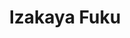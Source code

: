 ---
layout: place
title: "Izakaya Fuku"
permalink: /new-york/jackson-heights/izakaya-fuku.html
stateAbbr: NY
stateName: New York
cityName: Jackson Heights
seo:
  name: "Izakaya Fuku"
  type: Restaurant
  links: http://www.orderfukunyc.com/
description: "Vibrant, compact restaurant with classic Japanese deep-fried & grilled dishes, plus noodles & bento. Looking for sushi in Jackson Heights, New York? Check ou..."
place_id: ChIJP3cSeLRfwokRiQQ4MtBvdtA
photos:
  - name: >-
      places/ChIJP3cSeLRfwokRiQQ4MtBvdtA/photos/AeeoHcK2ZAIG7b0BmJ6HvZWz8bhKwL0wz_p55BN-zRSEKYW6FoiPxJGWX-5aMDHi0t6mmoEXG_UwLGw0rkZvt-10AARpFHZaHoSw6hsoj9b3c1o6eQHMoCGNKLtP9abIjLZ9O3UJCU0SwDiC2ICfmh3QG4oCR7u9aA4NDILYurKYsHeV0H0iC_a4lW7eCXP4mvHQihU_ApIZpmkMyF0bPGCL3mmbubzRjTCpKQipmhfMWRAEEFLBKVPBnAtQ_C60N3-ndeqnvdoh-lRhOPKVcQPuk5jwCmuqMvwavNfyI4Qcrj5Eirky_u4vlLD8oxoRCYG0gYC0RjSEysPqrXpQbWooqbIrd4oE_l_-lmqD3kpeiFNpRyDQLC8meJEgWORYBbFCmefQj7kExxNZ858OyoG1JMdcxsEcFb8gasqqbw
    widthPx: 4080
    heightPx: 3072
    authorAttributions:
      - displayName: Yat Sang Yan
        uri: https://maps.google.com/maps/contrib/115095695647677579516
        photoUri: >-
          https://lh3.googleusercontent.com/a-/ALV-UjUbG5F5SnMD2yUZEurQJv0hJsoZ99PfqtfnKpZ4Oc8gOhRopoF0BA=s100-p-k-no-mo
    flagContentUri: >-
      https://www.google.com/local/imagery/report/?cb_client=maps_api_places.places_api&image_key=!1e10!2sCIHM0ogKEICAgIDbrO667gE&hl=en-US
    googleMapsUri: >-
      https://www.google.com/maps/place//data=!3m4!1e2!3m2!1sCIHM0ogKEICAgIDbrO667gE!2e10!4m2!3m1!1s0x89c25fb47812773f:0xd0766fd032380489
  - name: >-
      places/ChIJP3cSeLRfwokRiQQ4MtBvdtA/photos/AeeoHcJBYMRjAYmLxws7w4U2ye_jkpersvVaDdsaKn6yNPu30U-VFcMgS5xl5R2hSMGKeeR7dYtlfg_j7vgfehYSH-99KnB3SqGt8PvmcQeWi56q2j5oXdEe51KOJd3l7bfxtjK92sBIDbYIPF2BD-I652wDJvbW15nsRgq2UXRNLuv28nruQwzwO6-0YC0i1HZjPiGp8wG77Pp-MvaT71N6tLxyytSpqlhurdxvWxLq6vZMA9CMM04O120q3h39qrxXUfXa8IWThghGlP5GfPNN4eEZHvwUO8CpKuXQMkQ4hCfs8A
    widthPx: 2733
    heightPx: 4096
    authorAttributions:
      - displayName: Izakaya Fuku
        uri: https://maps.google.com/maps/contrib/113414684438662997631
        photoUri: >-
          https://lh3.googleusercontent.com/a-/ALV-UjUlty1uI_DMPY-9mUIwjDlrsvf6c-g85Q0jue9QjXADH0WxTxc=s100-p-k-no-mo
    flagContentUri: >-
      https://www.google.com/local/imagery/report/?cb_client=maps_api_places.places_api&image_key=!1e10!2sAF1QipNoJjLnmy9cHrJF5Ujskd3XUL2r7kDS88mxha5v&hl=en-US
    googleMapsUri: >-
      https://www.google.com/maps/place//data=!3m4!1e2!3m2!1sAF1QipNoJjLnmy9cHrJF5Ujskd3XUL2r7kDS88mxha5v!2e10!4m2!3m1!1s0x89c25fb47812773f:0xd0766fd032380489
  - name: >-
      places/ChIJP3cSeLRfwokRiQQ4MtBvdtA/photos/AeeoHcJYSUFz7tgJ_nEWQLuhI11TbSXOEKRX4X7Bha9S80aaCxdK_XUcrnPPz5qY2d0MsuxSPyPvhvZsrz-es-mETW3yVfq_k07X1A2Xk2RCqZ9hEx15YDi8B9Pndl4rVTgWV2Ou7Z5h5WPOQgSVcw83Z9nQlLmsh6A6ibn95lZx7gQx8RE32sUsVC0bQVmx1FaqkUv0-uFqigy_s0z3nSjo2IVHq4gdbtlU3vIvr_hpaFvqynrlf2SgozkLVrinAuW5uw6_QVnpgNCabaa8mEGD28la3lcsEhhNLkOSjDNW8mo0pCW7FwbhQAc6ZNPXPJVkS6C9uzdBUGy553NR76nLNa60Xe8Icy3vx7sqn46rDYiLjqZ48oUZkFhoNreFd3AX2Kh_WK9TOuONFBJWzdV08R-Snji3COFvOCo48vTXypjw9fUu
    widthPx: 3024
    heightPx: 4032
    authorAttributions:
      - displayName: Monki Sants
        uri: https://maps.google.com/maps/contrib/117388426696867336738
        photoUri: >-
          https://lh3.googleusercontent.com/a-/ALV-UjV2Nj_KASCHMED9c8VD2R-iRSq93DK_-nKVyy1VmSIvHbaLba8=s100-p-k-no-mo
    flagContentUri: >-
      https://www.google.com/local/imagery/report/?cb_client=maps_api_places.places_api&image_key=!1e10!2sCIHM0ogKEICAgIDH__e-rwE&hl=en-US
    googleMapsUri: >-
      https://www.google.com/maps/place//data=!3m4!1e2!3m2!1sCIHM0ogKEICAgIDH__e-rwE!2e10!4m2!3m1!1s0x89c25fb47812773f:0xd0766fd032380489
  - name: >-
      places/ChIJP3cSeLRfwokRiQQ4MtBvdtA/photos/AeeoHcKAaeyCyYWIHD33DOzCdmkHbuOXIN5yMQM1y5x4Qils-jubU-_YMDaakiNvXOc-iAe5Pq2yt0S3J25Sk0lRt80Hz3i6oBh2iLyBRdyPqJjUp1hhtWe4oirEe8gwtoaLrwz1sMPY4blO8lmmhNJhb2gzFq1cUVBfEYPCTgjvZCQXlLSbibUncqfZNkOETc6xd0A3EJXAZoP_Uo8IrpcwgFils5eikw28Ra5hm-sffw7110qJbojilHiHZak5gysTeI2KNp39Z3NgsH23XwIRgF1ZzD1sekkzKaqmzrXnQ2XfVRansnAXMEg7Z4zaBPTIkQepdqyd4IFSMrqiSrvswO2jMQ-490Vy7UUeYiP8wOUuuGHWgyWWV5zj4H_E1gS0erk5i0YP8EXWgTYQ_g8PN_EY5jFXZySwEJlnPphDttJMYEk
    widthPx: 3600
    heightPx: 4800
    authorAttributions:
      - displayName: J. Gurung
        uri: https://maps.google.com/maps/contrib/102292918201211171219
        photoUri: >-
          https://lh3.googleusercontent.com/a-/ALV-UjXxCjOpWnlolhc6k2OCrjesLVGOXk1S_uBTida5pMWyEd6P6ov9=s100-p-k-no-mo
    flagContentUri: >-
      https://www.google.com/local/imagery/report/?cb_client=maps_api_places.places_api&image_key=!1e10!2sCIHM0ogKEICAgMDgi__wvwE&hl=en-US
    googleMapsUri: >-
      https://www.google.com/maps/place//data=!3m4!1e2!3m2!1sCIHM0ogKEICAgMDgi__wvwE!2e10!4m2!3m1!1s0x89c25fb47812773f:0xd0766fd032380489
  - name: >-
      places/ChIJP3cSeLRfwokRiQQ4MtBvdtA/photos/AeeoHcJwlReITNnVDs7W1oyGJy3z4DZ5cYW96b3L_X-OjR4n-5pKrYrkmHUy9zVzGdXnJ4mY6EE_afUJURJ1ktlMaK6k5LQtBg1Hp4o5ag9C9Lhia1tvdZjmAIC9Dh4IwBr0NHly8VZFRVG4TbtYgN4yldtS0FE_PthAeUPy1TVb2cWf-2VRuWdFE8vu6-hSndhtl8onJtxL5y2e8g1kb_Kzvkejv4Yf0md_U_ocUkFpV0YCteXBzNm9_R3a04n1u4UYd-M6OZdJnsJ98kkPQ8ujS3KGmapjtlcD-cu4u-n_R_-s283lQf0oC7Z7za2mQ5gGlrR3JfK9cmlV7IRZee-kvy0Gbjnlkm6CBZ84fAwUpcBbTbq6JTajARK8EXWj4YH-X-PY6lga36dz44tmGQNujMB0jYEHHgCPj9A_dMymc1w
    widthPx: 4080
    heightPx: 3072
    authorAttributions:
      - displayName: Yat Sang Yan
        uri: https://maps.google.com/maps/contrib/115095695647677579516
        photoUri: >-
          https://lh3.googleusercontent.com/a-/ALV-UjUbG5F5SnMD2yUZEurQJv0hJsoZ99PfqtfnKpZ4Oc8gOhRopoF0BA=s100-p-k-no-mo
    flagContentUri: >-
      https://www.google.com/local/imagery/report/?cb_client=maps_api_places.places_api&image_key=!1e10!2sCIHM0ogKEICAgIDbrO77Qg&hl=en-US
    googleMapsUri: >-
      https://www.google.com/maps/place//data=!3m4!1e2!3m2!1sCIHM0ogKEICAgIDbrO77Qg!2e10!4m2!3m1!1s0x89c25fb47812773f:0xd0766fd032380489
  - name: >-
      places/ChIJP3cSeLRfwokRiQQ4MtBvdtA/photos/AeeoHcIvK_QcIGOzgNs9IGAD_UhhNJomy1a_rMOtf2khwzk7feq_3Et0MDJDLtWJKFZYb7bGKbwFCC2LZsfmMbNyAeKChNaBD8KuHbvKelb8Vs4kVXZh-eGpFSFRCEyqlisdAkctH_8l2AH1XCyOdcZvaKtRDAnPA4HZmhwPQb-L5ElTRLrVdktC-KwmzTHUm0oP9Wm-vT97iFytGE2st0PDlvdUfww4QMkSpsbJvtpmleCsuHQ1EXNqd0d6a46QXcqNwcu0JY78KcJPTEpGltljh7wIzZhMHgFpL7KoKpWYNiU1eMMKqaqrEVAwT6_Ji_qv7iZQaGu-LqEdj6YmgfbpbUik5Ep76CottYq3LKiXM1CVMXfNLrHFYEpFkA6f8t7iIb4t-5HeoGXwB3l-QpDuuUh8I9NPhRD4vpXSUT8BR_E
    widthPx: 4080
    heightPx: 3072
    authorAttributions:
      - displayName: Yat Sang Yan
        uri: https://maps.google.com/maps/contrib/115095695647677579516
        photoUri: >-
          https://lh3.googleusercontent.com/a-/ALV-UjUbG5F5SnMD2yUZEurQJv0hJsoZ99PfqtfnKpZ4Oc8gOhRopoF0BA=s100-p-k-no-mo
    flagContentUri: >-
      https://www.google.com/local/imagery/report/?cb_client=maps_api_places.places_api&image_key=!1e10!2sCIHM0ogKEICAgIDbrO75Iw&hl=en-US
    googleMapsUri: >-
      https://www.google.com/maps/place//data=!3m4!1e2!3m2!1sCIHM0ogKEICAgIDbrO75Iw!2e10!4m2!3m1!1s0x89c25fb47812773f:0xd0766fd032380489
  - name: >-
      places/ChIJP3cSeLRfwokRiQQ4MtBvdtA/photos/AeeoHcJ7ncjklGtJNlkzVs8fgw2gZj_oxY0e0azGrLkQbn-Slc9GF-RkKMZ3bx4dHY2YaGSCQzLj4_qNJWY4tuCK-Wf_Od_sOsgmxMytF0Juvw-1yZRvIqtjrQQ53rAAQxITECn0cZUP0IjxsnGgqBADiebcWo3mpP1P--aaoCqqMC-ta-YsKK1EM4AvV65cjdLomYioJ6p6n1wM0z6AEewIM2b5_StR7ic1JkHrG2a3mta01MFNKQVp4NDBEVZM94o5dQqgo_B-nKudmSsIeRNoe5szYcwwkC6PM9lBanvtutuLIipHNPul2IW91u5LuvGMxCpGu1MzQih555-ab3yeH7uu841Gjv-VeRuBnZUU0QOhwJx1lo0f-FYad7mDbXMnnXNpQ5jfPrfr4rU5naDshOQzdb1HQMf1S54-Fxqfzng
    widthPx: 3024
    heightPx: 4032
    authorAttributions:
      - displayName: Zach Xue
        uri: https://maps.google.com/maps/contrib/112954086762416091054
        photoUri: >-
          https://lh3.googleusercontent.com/a-/ALV-UjXAyQ1MuM3-UYfm45AFabdB2ZG2jQzhRJJNziVJtSB6pdXo0ve4eQ=s100-p-k-no-mo
    flagContentUri: >-
      https://www.google.com/local/imagery/report/?cb_client=maps_api_places.places_api&image_key=!1e10!2sCIHM0ogKEICAgMDA9syWCA&hl=en-US
    googleMapsUri: >-
      https://www.google.com/maps/place//data=!3m4!1e2!3m2!1sCIHM0ogKEICAgMDA9syWCA!2e10!4m2!3m1!1s0x89c25fb47812773f:0xd0766fd032380489
  - name: >-
      places/ChIJP3cSeLRfwokRiQQ4MtBvdtA/photos/AeeoHcINKYm_wg3QlNfe10mQfe8t_FGkdAuWe45vnwiE7kbMOvX8LiiGE7jHc1t7soHfxN_xj2FtitmkXoNNkducu3MSs8q7krcjLirKXTg_D70sxiVRWrNtIfh2oyLCoi_EXxtKxLttz42mqj_R4oZrUN2ot3FXsXY2EX8VkEDyfahjBf1oL_9RQazpFSua7S1pI3e7erKabUxvkXm-hABt0nJPB7G7UZxqdh0CAgewv6McWmHBFvAL3VDFzt1T9WxlIENIVWfUnqMm0oTtbKl1EJ2vTo2jlMPPCUbmTibDL9QV74kChPZbyV7E7i_NTJAyFOe4YW9KIwpITEJ7snETjjCZDAtundoURFtptwiaV0BwciqisotE1Q7N5sE54LTvRDjFHq99aypCuqi19OBcJxesREoheWHb8fU4zzQ4aLA2mA
    widthPx: 4800
    heightPx: 2694
    authorAttributions:
      - displayName: _
        uri: https://maps.google.com/maps/contrib/103477494705553119019
        photoUri: >-
          https://lh3.googleusercontent.com/a/ACg8ocLLEP6NJQzuAqHjnREkcN3oY8-IyWPkf4EPf25Hh08yd5DlnA=s100-p-k-no-mo
    flagContentUri: >-
      https://www.google.com/local/imagery/report/?cb_client=maps_api_places.places_api&image_key=!1e10!2sCIHM0ogKEICAgICfr-7_VQ&hl=en-US
    googleMapsUri: >-
      https://www.google.com/maps/place//data=!3m4!1e2!3m2!1sCIHM0ogKEICAgICfr-7_VQ!2e10!4m2!3m1!1s0x89c25fb47812773f:0xd0766fd032380489
  - name: >-
      places/ChIJP3cSeLRfwokRiQQ4MtBvdtA/photos/AeeoHcJRRsti-YHupcWEt3zVbmyQjr6qe9nGQoneou0WP44ZQgthECODTz3sZ3xBHK1esxF6qmEswCthv8RdTIJy-g4t4LxR1B6S6RSGkCpq0rKhG8aqtc7kXFrFd8jB5xAgzZF0Ged7NeTqJDa2x5gNvPgnNRc6UAByWz43g0f5H3tKmJ9tJToqxalkN0XXz5U3ZJ_rUxtyAYorE21_YUNXTJh6SMZFlusR_4lpBCqrWUQr3N8xMegGgbpqA6u7YQ8iWVLI9YjBa9rVt07HtpT0XRMQjnWoYLO5XGj43oZOPgA3rmCu2JgLgyMalwc-fWuo-MjrafVjltu4aCtdeL1PAuBPhhhG81AkM9KVvLSXBal73nLg0G8vO3Xi4T9ejzlorxLk8cj7tU0rio3hA_S4t0h0DZrymltedV6meLhKRE9yQw
    widthPx: 4000
    heightPx: 1960
    authorAttributions:
      - displayName: Anna Hunter
        uri: https://maps.google.com/maps/contrib/112458196685526323097
        photoUri: >-
          https://lh3.googleusercontent.com/a-/ALV-UjXV3_09Xctz0x5TlBWdbOUywq6XUtKDeiX8D-kLfHlh8SQan5uY=s100-p-k-no-mo
    flagContentUri: >-
      https://www.google.com/local/imagery/report/?cb_client=maps_api_places.places_api&image_key=!1e10!2sCIHM0ogKEICAgID9kbbSRg&hl=en-US
    googleMapsUri: >-
      https://www.google.com/maps/place//data=!3m4!1e2!3m2!1sCIHM0ogKEICAgID9kbbSRg!2e10!4m2!3m1!1s0x89c25fb47812773f:0xd0766fd032380489
  - name: >-
      places/ChIJP3cSeLRfwokRiQQ4MtBvdtA/photos/AeeoHcKzlOLsw7UXb15HHra-nzBLy0KdzDT_SXcGPC0HBIKzwnFw5THmFdS9r9zIw73WozYqgXazvDpDsH5fAfDhdLWoWrghGKHdTjJlTKfpoCvRLl7UK0KR6r6RoYsLFQ_BjrnBXuC7lbwNSgm0RqPStCXy7Cv7GJE1KvGu2dgvGHTCX06Wio9kwv2qwIuK831e0ZFG6L9kTxTeYdptB9J-57YBP8JEmbUeYREGJvH8b9MnyiQKsxKj9KtI0_IKOxKCrntcnXkH2ZocuPilU10sXeg-eEiyGVos2ZaKIlTQZyO_YIu64D1fqHoTOf8K8YYkwNi2dPpyqxBeXuYvompG2UdWtukn1aPqFh0LFTxkyEOj8xwg4OY1mp2qhLPiDMY3bSGzjlTI28zKE_q3mhLecVQllPdXi4jhpl_xUTj7T37Ubu3v
    widthPx: 4032
    heightPx: 3024
    authorAttributions:
      - displayName: 紀嘉淯
        uri: https://maps.google.com/maps/contrib/103010987590483124915
        photoUri: >-
          https://lh3.googleusercontent.com/a-/ALV-UjWNDSMLLIhEqIIXxrcHkjwpgb75S609gFClI2cuRfzByQHbOgc=s100-p-k-no-mo
    flagContentUri: >-
      https://www.google.com/local/imagery/report/?cb_client=maps_api_places.places_api&image_key=!1e10!2sCIHM0ogKEICAgICv7PmXjQE&hl=en-US
    googleMapsUri: >-
      https://www.google.com/maps/place//data=!3m4!1e2!3m2!1sCIHM0ogKEICAgICv7PmXjQE!2e10!4m2!3m1!1s0x89c25fb47812773f:0xd0766fd032380489
address: 71-28 Roosevelt Ave, Jackson Heights, NY 11372, USA
street: 71-28 Roosevelt Ave
city: Jackson Heights
state: NY
zip: '11372'
country: USA
neighborhood: Jackson Heights
latitude: '40.746396'
longitude: '-73.893884'
accessibility_options:
  wheelchairAccessibleParking: false
business_status: OPERATIONAL
name: Izakaya Fuku
google_maps_links:
  directionsUri: >-
    https://www.google.com/maps/dir//''/data=!4m7!4m6!1m1!4e2!1m2!1m1!1s0x89c25fb47812773f:0xd0766fd032380489!3e0
  placeUri: https://maps.google.com/?cid=15021316547127280777
  writeAReviewUri: >-
    https://www.google.com/maps/place//data=!4m3!3m2!1s0x89c25fb47812773f:0xd0766fd032380489!12e1
  reviewsUri: >-
    https://www.google.com/maps/place//data=!4m4!3m3!1s0x89c25fb47812773f:0xd0766fd032380489!9m1!1b1
  photosUri: >-
    https://www.google.com/maps/place//data=!4m3!3m2!1s0x89c25fb47812773f:0xd0766fd032380489!10e5
primary_type: Japanese Restaurant
opening_hours:
  regular: null
  current: null
secondary_opening_hours:
  regular:
    weekdayDescriptions: null
    type: null
  current:
    weekdayDescriptions: null
    type: null
phone: (718) 255-1120
price_level: PRICE_LEVEL_MODERATE
price_range: $20 &ndash; $30
rating: '4.5'
rating_count: 487
website: http://www.orderfukunyc.com/
reviews:
  - name: >-
      places/ChIJP3cSeLRfwokRiQQ4MtBvdtA/reviews/ChdDSUhNMG9nS0VJQ0FnSUN2eTZXOXVBRRAB
    relativePublishTimeDescription: a month ago
    rating: 5
    text:
      text: >-
        This is a really really good place from the silent traveler to all of
        you, be safe, be well, be open. Ladies and gentlemen this is a place
        that if you want to experience Japanese culture or just Asian culture.
        This is a good place to do that you're going to experience how modern
        culture meets the past. When you walk in the door you're greeted with a
        big smile. The food is really good and there's a TV that is showing the
        chef and how he makes each dishes if you get in the right position and
        you can see it. You scan your QR code with your phone and you can get
        the menu right there or they can give you a paper menu but the latest
        and greatest is in scanning a QR code. Very nice quiet and quaint place
        for couples families and really good gatherings. Why we were there we
        had a chance to really watch and experience friends come together and
        having a really good time and celebrating something. I highly recommend
        this place inside and out. They have great Ramen and other great choices
        as well so if you're in the area and you're in the neighborhood please
        check them out you cannot go wrong.
      languageCode: en
    originalText:
      text: >-
        This is a really really good place from the silent traveler to all of
        you, be safe, be well, be open. Ladies and gentlemen this is a place
        that if you want to experience Japanese culture or just Asian culture.
        This is a good place to do that you're going to experience how modern
        culture meets the past. When you walk in the door you're greeted with a
        big smile. The food is really good and there's a TV that is showing the
        chef and how he makes each dishes if you get in the right position and
        you can see it. You scan your QR code with your phone and you can get
        the menu right there or they can give you a paper menu but the latest
        and greatest is in scanning a QR code. Very nice quiet and quaint place
        for couples families and really good gatherings. Why we were there we
        had a chance to really watch and experience friends come together and
        having a really good time and celebrating something. I highly recommend
        this place inside and out. They have great Ramen and other great choices
        as well so if you're in the area and you're in the neighborhood please
        check them out you cannot go wrong.
      languageCode: en
    authorAttribution:
      displayName: J. Lamar H.
      uri: https://www.google.com/maps/contrib/115007178799766016966/reviews
      photoUri: >-
        https://lh3.googleusercontent.com/a-/ALV-UjXvkckN-Mazu6Uq0BpaCFs6H1-y6MKXY7d7dunXqHP3KjyFcwAE=s128-c0x00000000-cc-rp-mo-ba6
    publishTime: '2025-02-24T02:02:41.120435Z'
    flagContentUri: >-
      https://www.google.com/local/review/rap/report?postId=ChdDSUhNMG9nS0VJQ0FnSUN2eTZXOXVBRRAB&d=17924085&t=1
    googleMapsUri: >-
      https://www.google.com/maps/reviews/data=!4m6!14m5!1m4!2m3!1sChdDSUhNMG9nS0VJQ0FnSUN2eTZXOXVBRRAB!2m1!1s0x89c25fb47812773f:0xd0766fd032380489
  - name: >-
      places/ChIJP3cSeLRfwokRiQQ4MtBvdtA/reviews/ChZDSUhNMG9nS0VJQ0FnTURnaTdfZmRnEAE
    relativePublishTimeDescription: a month ago
    rating: 4
    text:
      text: >-
        Had this place on my list for years and finally made it. A very lively
        and bustling place. The food was decent. we ordered salmon carpaccio,
        karaage and a pasta dish. It was all delicious. servers were very very
        attentive. Highly recommend this place. CASH ONLY.
      languageCode: en
    originalText:
      text: >-
        Had this place on my list for years and finally made it. A very lively
        and bustling place. The food was decent. we ordered salmon carpaccio,
        karaage and a pasta dish. It was all delicious. servers were very very
        attentive. Highly recommend this place. CASH ONLY.
      languageCode: en
    authorAttribution:
      displayName: J. Gurung
      uri: https://www.google.com/maps/contrib/102292918201211171219/reviews
      photoUri: >-
        https://lh3.googleusercontent.com/a-/ALV-UjXxCjOpWnlolhc6k2OCrjesLVGOXk1S_uBTida5pMWyEd6P6ov9=s128-c0x00000000-cc-rp-mo-ba4
    publishTime: '2025-02-27T11:56:14.802366Z'
    flagContentUri: >-
      https://www.google.com/local/review/rap/report?postId=ChZDSUhNMG9nS0VJQ0FnTURnaTdfZmRnEAE&d=17924085&t=1
    googleMapsUri: >-
      https://www.google.com/maps/reviews/data=!4m6!14m5!1m4!2m3!1sChZDSUhNMG9nS0VJQ0FnTURnaTdfZmRnEAE!2m1!1s0x89c25fb47812773f:0xd0766fd032380489
  - name: >-
      places/ChIJP3cSeLRfwokRiQQ4MtBvdtA/reviews/ChZDSUhNMG9nS0VJQ0FnSURQaFBTRkVREAE
    relativePublishTimeDescription: 4 months ago
    rating: 5
    text:
      text: >-
        My favorite Izakaya restaurant in Jackson Heights Queens. It close n
        convenient location. The atmosphere give you an old town feeling funky
        and chill at the same time. All staff are very professional and
        friendly. Food are delicious.  I love that they are open pretty late
        that I can enjoy eat out after works. Recommended.
      languageCode: en
    originalText:
      text: >-
        My favorite Izakaya restaurant in Jackson Heights Queens. It close n
        convenient location. The atmosphere give you an old town feeling funky
        and chill at the same time. All staff are very professional and
        friendly. Food are delicious.  I love that they are open pretty late
        that I can enjoy eat out after works. Recommended.
      languageCode: en
    authorAttribution:
      displayName: SUMMER B.
      uri: https://www.google.com/maps/contrib/101385226736147784304/reviews
      photoUri: >-
        https://lh3.googleusercontent.com/a-/ALV-UjU1twXb-Ksn-y1YSRyxtkjpIsbXjmUEJuyoGUIXvdJWX5KBTQfWQg=s128-c0x00000000-cc-rp-mo-ba4
    publishTime: '2024-11-29T03:46:09.317006Z'
    flagContentUri: >-
      https://www.google.com/local/review/rap/report?postId=ChZDSUhNMG9nS0VJQ0FnSURQaFBTRkVREAE&d=17924085&t=1
    googleMapsUri: >-
      https://www.google.com/maps/reviews/data=!4m6!14m5!1m4!2m3!1sChZDSUhNMG9nS0VJQ0FnSURQaFBTRkVREAE!2m1!1s0x89c25fb47812773f:0xd0766fd032380489
  - name: >-
      places/ChIJP3cSeLRfwokRiQQ4MtBvdtA/reviews/ChZDSUhNMG9nS0VJQ0FnSUNmc1pMQ0ZnEAE
    relativePublishTimeDescription: 3 months ago
    rating: 4
    text:
      text: >-
        I love that when you walk in the door, you’ll be automatically greeted
        by the staff and brought to your table. There are also hooks on the wall
        next to your table where you can hang your coat and belongings. If you
        run out of space, the staff will help you hang it somewhere nearby. The
        staff here are very kind, patient, and friendly. Definitely a plus
        already!


        However, the food could be better. We shared the following appetizers:
        Ika Sansai (squid salad with vegetables), Tako Wasabi, Karaage Chicken,
        Mentai Mayo Fries, and the Ponzu Tuna Tataki. By choice, I only had a
        small piece of the squid salad and the wasabi octopus because they
        weren’t that great. Both were too chewy so if that’s not your type of
        texture in food, maybe avoid them. The tuna tataki had excellent
        presentation but lacks a bit of taste… kind of bland. The karage was
        pretty good with a good amount of chicken and the lemon squeezed on top
        of the juicy interior was honestly the first thing I enjoyed here. The
        best appetizer we ordered though were the mentai mayo fries. That was
        definitely a favorite for the group! The fries were crispy, hot, and the
        paired with the mentai mayo was delicious even though I’m not a big fan
        of mayo (you taste more mentai than mayo here which was a big plus for
        us).


        Speaking of mentai, we also ordered the Mentai Udon. Being a huge udon
        fan and since their mentai mayo from the fries were good, I expected a
        lot from this and was very very disappointed by it instead. This tasted
        like straight up mayo with noodles and I couldn’t eat more than a bite
        of this. I guess if you love mayo, order this? But you might as well put
        udon and mayo on a plate, mix it up and serve. Their presentation for
        this (and all their dishes) was pretty good though. The highlight was
        the bacon… when not covered in sauce.


        I also tried the chili garlic Hokkaido and the zuwaikani pasta (snow
        crab pasta). Both had a tiny but very welcome kick to it. The chili
        garlic one was overly sweet for noodles but one of us ranked this his
        favorite of the 3 noodles! The snow crab pasta was the most neutral of
        all 3. Came with lots of fish eggs and snow crab!


        I ordered the black garlic ramen to share because of all the
        recommendations to try it. I love garlic so I just had to try this. The
        ramen came with lots of mushrooms, 2 large pieces of char siu,
        scallions, and half a ramen egg. As this sets upon the table, all you
        smell is garlic! … but all you taste is also garlic. There was just too
        much garlic and after a while, it gets tiring, even for someone who
        loves garlic. Perhaps it’d be better if the black garlic came on the
        side and we could adjust it for ourselves.


        Overall, food was honestly very meh. 3/5. The service/atmosphere 4/5.


        When the bill comes, it comes in a dvd case which is pretty cute
        concept. This place is cash only!! Also, I’m not sure if they do this
        all the time, but gratuity was already included for us. It’s typical for
        restaurants to already have tip included for parties of 6 or more but we
        were only a group of 5. The staff here honestly should have said
        something. Usually staff at restaurants say something if they already
        include gratuity in the bill. Not seeing this, I included tip again… so
        read your bill carefully, people!!! … unless you want to give a 50% tip
        like I did and not realizing until hours later why the staff was so
        happy after the bill was collected… happy holidays to the staff!
      languageCode: en
    originalText:
      text: >-
        I love that when you walk in the door, you’ll be automatically greeted
        by the staff and brought to your table. There are also hooks on the wall
        next to your table where you can hang your coat and belongings. If you
        run out of space, the staff will help you hang it somewhere nearby. The
        staff here are very kind, patient, and friendly. Definitely a plus
        already!


        However, the food could be better. We shared the following appetizers:
        Ika Sansai (squid salad with vegetables), Tako Wasabi, Karaage Chicken,
        Mentai Mayo Fries, and the Ponzu Tuna Tataki. By choice, I only had a
        small piece of the squid salad and the wasabi octopus because they
        weren’t that great. Both were too chewy so if that’s not your type of
        texture in food, maybe avoid them. The tuna tataki had excellent
        presentation but lacks a bit of taste… kind of bland. The karage was
        pretty good with a good amount of chicken and the lemon squeezed on top
        of the juicy interior was honestly the first thing I enjoyed here. The
        best appetizer we ordered though were the mentai mayo fries. That was
        definitely a favorite for the group! The fries were crispy, hot, and the
        paired with the mentai mayo was delicious even though I’m not a big fan
        of mayo (you taste more mentai than mayo here which was a big plus for
        us).


        Speaking of mentai, we also ordered the Mentai Udon. Being a huge udon
        fan and since their mentai mayo from the fries were good, I expected a
        lot from this and was very very disappointed by it instead. This tasted
        like straight up mayo with noodles and I couldn’t eat more than a bite
        of this. I guess if you love mayo, order this? But you might as well put
        udon and mayo on a plate, mix it up and serve. Their presentation for
        this (and all their dishes) was pretty good though. The highlight was
        the bacon… when not covered in sauce.


        I also tried the chili garlic Hokkaido and the zuwaikani pasta (snow
        crab pasta). Both had a tiny but very welcome kick to it. The chili
        garlic one was overly sweet for noodles but one of us ranked this his
        favorite of the 3 noodles! The snow crab pasta was the most neutral of
        all 3. Came with lots of fish eggs and snow crab!


        I ordered the black garlic ramen to share because of all the
        recommendations to try it. I love garlic so I just had to try this. The
        ramen came with lots of mushrooms, 2 large pieces of char siu,
        scallions, and half a ramen egg. As this sets upon the table, all you
        smell is garlic! … but all you taste is also garlic. There was just too
        much garlic and after a while, it gets tiring, even for someone who
        loves garlic. Perhaps it’d be better if the black garlic came on the
        side and we could adjust it for ourselves.


        Overall, food was honestly very meh. 3/5. The service/atmosphere 4/5.


        When the bill comes, it comes in a dvd case which is pretty cute
        concept. This place is cash only!! Also, I’m not sure if they do this
        all the time, but gratuity was already included for us. It’s typical for
        restaurants to already have tip included for parties of 6 or more but we
        were only a group of 5. The staff here honestly should have said
        something. Usually staff at restaurants say something if they already
        include gratuity in the bill. Not seeing this, I included tip again… so
        read your bill carefully, people!!! … unless you want to give a 50% tip
        like I did and not realizing until hours later why the staff was so
        happy after the bill was collected… happy holidays to the staff!
      languageCode: en
    authorAttribution:
      displayName: Edna L
      uri: https://www.google.com/maps/contrib/100332455181806153235/reviews
      photoUri: >-
        https://lh3.googleusercontent.com/a-/ALV-UjUvH9YRS-QeR9ogWSkQF7wPIcZJJQlOdQ4ubiEhBOfGds5bfONQgg=s128-c0x00000000-cc-rp-mo-ba4
    publishTime: '2024-12-30T03:36:19.626201Z'
    flagContentUri: >-
      https://www.google.com/local/review/rap/report?postId=ChZDSUhNMG9nS0VJQ0FnSUNmc1pMQ0ZnEAE&d=17924085&t=1
    googleMapsUri: >-
      https://www.google.com/maps/reviews/data=!4m6!14m5!1m4!2m3!1sChZDSUhNMG9nS0VJQ0FnSUNmc1pMQ0ZnEAE!2m1!1s0x89c25fb47812773f:0xd0766fd032380489
  - name: >-
      places/ChIJP3cSeLRfwokRiQQ4MtBvdtA/reviews/ChdDSUhNMG9nS0VJQ0FnSUR2amZyUHNnRRAB
    relativePublishTimeDescription: 3 months ago
    rating: 5
    text:
      text: >-
        The best place ever. And such a hidden gem. Prim our server was the most
        amazing human.


        My favorites were the kimchi, and the aburi salmon salad (I ended up
        ordering two).


        My boyfriend got the black garlic ramen which looked beautiful.


        The restaurant itself was fun, cozy, inviting.


        I already want to come back.
      languageCode: en
    originalText:
      text: >-
        The best place ever. And such a hidden gem. Prim our server was the most
        amazing human.


        My favorites were the kimchi, and the aburi salmon salad (I ended up
        ordering two).


        My boyfriend got the black garlic ramen which looked beautiful.


        The restaurant itself was fun, cozy, inviting.


        I already want to come back.
      languageCode: en
    authorAttribution:
      displayName: Lia Arakelian
      uri: https://www.google.com/maps/contrib/107970509185737338474/reviews
      photoUri: >-
        https://lh3.googleusercontent.com/a-/ALV-UjXM_pdOzOs1F8mTOJx_ndif3jRVmFttrREnGhl_5ud3mkFfTzw6=s128-c0x00000000-cc-rp-mo-ba4
    publishTime: '2024-12-22T19:50:33.610052Z'
    flagContentUri: >-
      https://www.google.com/local/review/rap/report?postId=ChdDSUhNMG9nS0VJQ0FnSUR2amZyUHNnRRAB&d=17924085&t=1
    googleMapsUri: >-
      https://www.google.com/maps/reviews/data=!4m6!14m5!1m4!2m3!1sChdDSUhNMG9nS0VJQ0FnSUR2amZyUHNnRRAB!2m1!1s0x89c25fb47812773f:0xd0766fd032380489
parking_options:
  freeStreetParking: true
  paidStreetParking: true
  valetParking: false
payment_options:
  acceptsCreditCards: true
  acceptsCashOnly: false
allow_dogs: null
curbside_pickup: null
delivery: true
dine_in: true
good_for_children: true
good_for_groups: true
good_for_sports: false
live_music: false
menu_for_children: false
outdoor_seating: false
reservable: true
restroom: true
serves_beer: true
serves_breakfast: null
serves_brunch: null
serves_cocktails: null
serves_coffee: false
serves_dinner: true
serves_dessert: true
serves_lunch: true
serves_vegetarian_food: null
serves_wine: true
takeout: true
summary: >-
  Vibrant, compact restaurant with classic Japanese deep-fried & grilled dishes,
  plus noodles & bento.

---
